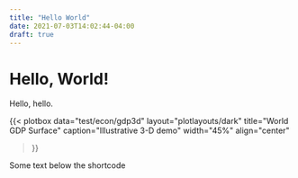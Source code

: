 ```yaml
---
title: "Hello World"
date: 2021-07-03T14:02:44-04:00
draft: true
---
```


# Hello, World!

Hello, hello.

{{< plotbox
      data="test/econ/gdp3d"
      layout="plotlayouts/dark"
      title="World GDP Surface"
      caption="Illustrative 3-D demo"
      width="45%"
      align="center"
>}}

Some text below the shortcode
